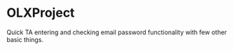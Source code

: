 # OLXProject

Quick TA entering and checking email password functionality with few other basic things.
